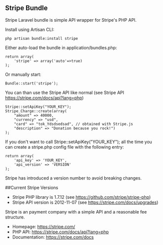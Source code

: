 ## Stripe Bundle

Stripe Laravel bundle is simple API wrapper for Stripe's PHP API.

Install using Artisan CLI:

	php artisan bundle:install stripe


Either auto-load the bundle in application/bundles.php:

	return array(
		'stripe' => array('auto'=>true)
	);

Or manually start:

	Bundle::start('stripe');

You can than use the Stripe API like normal (see Stripe API https://stripe.com/docs/api?lang=php)

	Stripe::setApiKey("YOUR_KEY");
	Stripe_Charge::create(array(
		"amount" => 40000,
		"currency" => "usd",
		"card" => "tok_Ydsdsedsad", // obtained with Stripe.js
		"description" => "Donation because you rock!")
	);


If you don't want to call Stripe::setApiKey("YOUR_KEY"); all the time you can create a stripe.php config file with the following entry:

	return array(
		'api_key' => 'YOUR_KEY',
		'api_version' => 'VERSION'
	);

Stripe has introduced a version number to avoid breaking changes.  

##Current Stripe Versions

- Stripe PHP library is 1.7.12 (see https://github.com/stripe/stripe-php)
- Stripe API version is 2012-11-07 (see https://stripe.com/docs/upgrades)

Stripe is an payment company with a simple API and a reasonable fee structure.

- Homepage:		   https://stripe.com/
- PHP API: 	  	   https://stripe.com/docs/api?lang=php
- Documentation:   https://stripe.com/docs 
